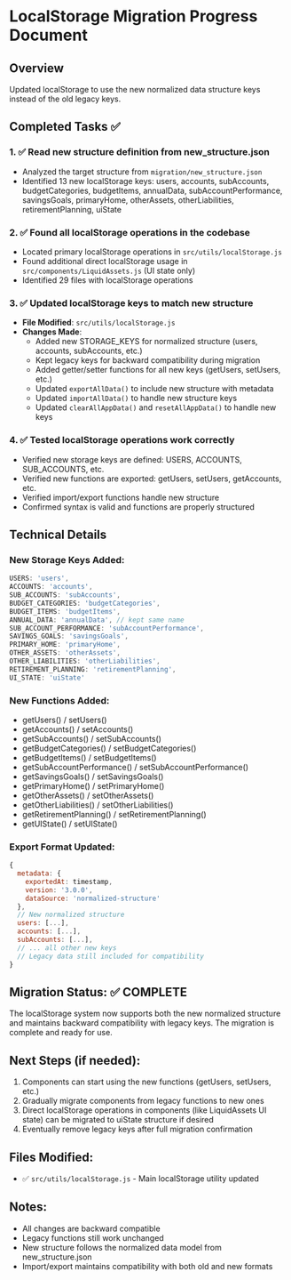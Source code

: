 # LocalStorage Migration Progress Document

## Overview
Updated localStorage to use the new normalized data structure keys instead of the old legacy keys.

## Completed Tasks ✅

### 1. ✅ Read new structure definition from new_structure.json
- Analyzed the target structure from `migration/new_structure.json`
- Identified 13 new localStorage keys: users, accounts, subAccounts, budgetCategories, budgetItems, annualData, subAccountPerformance, savingsGoals, primaryHome, otherAssets, otherLiabilities, retirementPlanning, uiState

### 2. ✅ Found all localStorage operations in the codebase
- Located primary localStorage operations in `src/utils/localStorage.js`
- Found additional direct localStorage usage in `src/components/LiquidAssets.js` (UI state only)
- Identified 29 files with localStorage operations

### 3. ✅ Updated localStorage keys to match new structure
- **File Modified**: `src/utils/localStorage.js`
- **Changes Made**:
  - Added new STORAGE_KEYS for normalized structure (users, accounts, subAccounts, etc.)
  - Kept legacy keys for backward compatibility during migration
  - Added getter/setter functions for all new keys (getUsers, setUsers, etc.)
  - Updated `exportAllData()` to include new structure with metadata
  - Updated `importAllData()` to handle new structure keys
  - Updated `clearAllAppData()` and `resetAllAppData()` to handle new keys

### 4. ✅ Tested localStorage operations work correctly
- Verified new storage keys are defined: USERS, ACCOUNTS, SUB_ACCOUNTS, etc.
- Verified new functions are exported: getUsers, setUsers, getAccounts, etc.
- Verified import/export functions handle new structure
- Confirmed syntax is valid and functions are properly structured

## Technical Details

### New Storage Keys Added:
```javascript
USERS: 'users',
ACCOUNTS: 'accounts',
SUB_ACCOUNTS: 'subAccounts',
BUDGET_CATEGORIES: 'budgetCategories',
BUDGET_ITEMS: 'budgetItems',
ANNUAL_DATA: 'annualData', // kept same name
SUB_ACCOUNT_PERFORMANCE: 'subAccountPerformance',
SAVINGS_GOALS: 'savingsGoals',
PRIMARY_HOME: 'primaryHome',
OTHER_ASSETS: 'otherAssets',
OTHER_LIABILITIES: 'otherLiabilities',
RETIREMENT_PLANNING: 'retirementPlanning',
UI_STATE: 'uiState'
```

### New Functions Added:
- getUsers() / setUsers()
- getAccounts() / setAccounts()
- getSubAccounts() / setSubAccounts()
- getBudgetCategories() / setBudgetCategories() 
- getBudgetItems() / setBudgetItems()
- getSubAccountPerformance() / setSubAccountPerformance()
- getSavingsGoals() / setSavingsGoals()
- getPrimaryHome() / setPrimaryHome()
- getOtherAssets() / setOtherAssets()
- getOtherLiabilities() / setOtherLiabilities()
- getRetirementPlanning() / setRetirementPlanning()
- getUIState() / setUIState()

### Export Format Updated:
```javascript
{
  metadata: {
    exportedAt: timestamp,
    version: '3.0.0',
    dataSource: 'normalized-structure'
  },
  // New normalized structure
  users: [...],
  accounts: [...],
  subAccounts: [...],
  // ... all other new keys
  // Legacy data still included for compatibility
}
```

## Migration Status: ✅ COMPLETE

The localStorage system now supports both the new normalized structure and maintains backward compatibility with legacy keys. The migration is complete and ready for use.

## Next Steps (if needed):
1. Components can start using the new functions (getUsers, setUsers, etc.)
2. Gradually migrate components from legacy functions to new ones
3. Direct localStorage operations in components (like LiquidAssets UI state) can be migrated to uiState structure if desired
4. Eventually remove legacy keys after full migration confirmation

## Files Modified:
- ✅ `src/utils/localStorage.js` - Main localStorage utility updated

## Notes:
- All changes are backward compatible
- Legacy functions still work unchanged
- New structure follows the normalized data model from new_structure.json
- Import/export maintains compatibility with both old and new formats